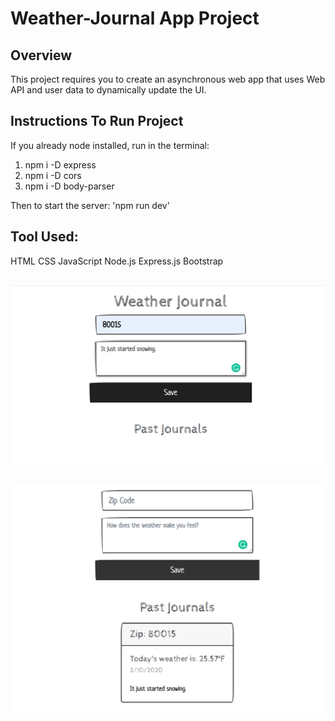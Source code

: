 # Weather-Journal App Project

## Overview
This project requires you to create an asynchronous web app that uses Web API and user data to dynamically update the UI.

## Instructions To Run Project
If you already node installed, run in the terminal:
1) npm i -D express
2) npm i -D cors
3) npm i -D body-parser

Then to start the server: 'npm run dev'


## Tool Used:
HTML
CSS
JavaScript
Node.js
Express.js
Bootstrap

![Picture of application](img/weather.png)
---------------------------------------------------
![Picture of application](img/weather2.png)
